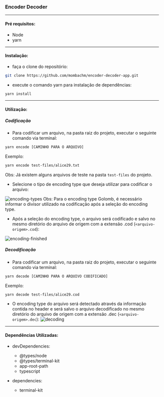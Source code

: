 ### Encoder Decoder
________
#### Pré requisitos:
- Node
- yarn
________
#### Instalação:
- faça o clone do repositório: 
```bash
git clone https://github.com/mombachm/encoder-decoder-app.git
```
- execute o comando yarn para instalação de dependências: 
```bash
yarn install
```
________
#### Utilização:

##### Codificação
- Para codificar um arquivo, na pasta raiz do projeto, executar o seguinte comando via terminal:
```bash
yarn encode [CAMINHO PARA O ARQUIVO]
```
Exemplo:
```bash
yarn encode test-files/alice29.txt
```

Obs: Já existem alguns arquivos de teste na pasta ```test-files``` do projeto.
- Selecione o tipo de encoding type que deseja utilizar para codificar o arquivo:


![encoding-types](https://github.com/mombachm/encoder-decoder-app/blob/master/source/images/encoding-types.png?raw=true "Encoding Types")
Obs: Para o encoding type Golomb, é necessário informar o divisor utilizado na codificação após a seleção do encoding type.

- Após a seleção do encoding type, o arquivo será codificado e salvo no mesmo diretório do arquivo de origem com a extensão .cod (```<arquivo-origem>.cod```):


![encoding-finished](https://github.com/mombachm/encoder-decoder-app/blob/master/source/images/encoding-finished.png?raw=true "Encoding Finished")

##### Decodificação
- Para codificar um arquivo, na pasta raiz do projeto, executar o seguinte comando via terminal:
```bash
yarn decode [CAMINHO PARA O ARQUIVO CODIFICADO]
```
Exemplo:
```bash
yarn decode test-files/alice29.cod
```

- O encoding type do arquivo será detectado através da informação contida no header e será salvo o arquivo decodificado no mesmo diretório do arquivo de origem com a extensão .dec (```<arquivo-origem>.dec```):
![decoding](https://github.com/mombachm/encoder-decoder-app/blob/master/source/images/decoding.png?raw=true "Decoding")

________
#### Dependências Utilizadas:
  - devDependencies:
    - @types/node
    - @types/terminal-kit
    - app-root-path
    - typescript
    
  - dependencies:
    - terminal-kit

